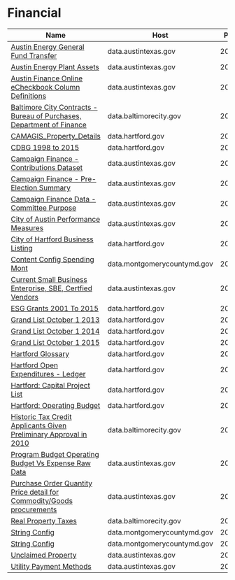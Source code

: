 # Financial

Name | Host | Published
---- | ---- | ---------
[Austin Energy General Fund Transfer](../datasets/zzix-yxi4.md) | data.austintexas.gov | 2016&#x2011;10&#x2011;13
[Austin Energy Plant Assets](../datasets/kidc-knry.md) | data.austintexas.gov | 2016&#x2011;05&#x2011;12
[Austin Finance Online eCheckbook Column Definitions](../datasets/567b-4d24.md) | data.austintexas.gov | 2014&#x2011;04&#x2011;15
[Baltimore City Contracts - Bureau of Purchases, Department of Finance](../datasets/e7gh-hui5.md) | data.baltimorecity.gov | 2014&#x2011;03&#x2011;27
[CAMAGIS_Property_Details](../datasets/uepu-9ktm.md) | data.hartford.gov | 2015&#x2011;04&#x2011;27
[CDBG 1998 to 2015](../datasets/vmvf-icyf.md) | data.hartford.gov | 2014&#x2011;09&#x2011;18
[Campaign Finance - Contributions Dataset](../datasets/3kfv-biw6.md) | data.austintexas.gov | 2016&#x2011;10&#x2011;31
[Campaign Finance - Pre-Election Summary](../datasets/xbpn-n65g.md) | data.austintexas.gov | 2016&#x2011;11&#x2011;01
[Campaign Finance Data - Committee Purpose](../datasets/u3cd-iecr.md) | data.austintexas.gov | 2016&#x2011;07&#x2011;18
[City of Austin Performance Measures](../datasets/vsbg-t3e9.md) | data.austintexas.gov | 2015&#x2011;08&#x2011;26
[City of Hartford Business Listing](../datasets/4akt-7p7i.md) | data.hartford.gov | 2015&#x2011;09&#x2011;23
[Content Config Spending Mont](../datasets/fkvb-dteg.md) | data.montgomerycountymd.gov | 2014&#x2011;12&#x2011;10
[Current Small Business Enterprise, SBE, Certfied Vendors](../datasets/uxwx-55kj.md) | data.austintexas.gov | 2015&#x2011;07&#x2011;15
[ESG Grants 2001 To 2015](../datasets/i6uz-rj2n.md) | data.hartford.gov | 2014&#x2011;10&#x2011;27
[Grand List October 1 2013](../datasets/5er3-ksug.md) | data.hartford.gov | 2014&#x2011;03&#x2011;27
[Grand List October 1 2014](../datasets/xzry-nrt6.md) | data.hartford.gov | 2015&#x2011;05&#x2011;05
[Grand List October 1 2015](../datasets/rc64-nptr.md) | data.hartford.gov | 2016&#x2011;04&#x2011;28
[Hartford Glossary](../datasets/r2m7-fy6r.md) | data.hartford.gov | 2015&#x2011;08&#x2011;25
[Hartford Open Expenditures - Ledger](../datasets/y8at-88br.md) | data.hartford.gov | 2015&#x2011;08&#x2011;25
[Hartford: Capital Project List](../datasets/ixee-zwvt.md) | data.hartford.gov | 2015&#x2011;08&#x2011;28
[Hartford: Operating Budget](../datasets/c986-wrvr.md) | data.hartford.gov | 2015&#x2011;03&#x2011;12
[Historic Tax Credit Applicants Given Preliminary Approval in 2010](../datasets/iub8-xy78.md) | data.baltimorecity.gov | 2014&#x2011;04&#x2011;03
[Program Budget Operating Budget Vs Expense Raw Data](../datasets/g5k8-8sud.md) | data.austintexas.gov | 2014&#x2011;10&#x2011;09
[Purchase Order Quantity Price detail for Commodity/Goods procurements](../datasets/3ebq-e9iz.md) | data.austintexas.gov | 2014&#x2011;10&#x2011;08
[Real Property Taxes](../datasets/27w9-urtv.md) | data.baltimorecity.gov | 2016&#x2011;03&#x2011;30
[String Config](../datasets/w7si-gcgk.md) | data.montgomerycountymd.gov | 2014&#x2011;12&#x2011;11
[String Config](../datasets/w7si-gcgk.md) | data.montgomerycountymd.gov | 2014&#x2011;12&#x2011;11
[Unclaimed Property](../datasets/h3i4-5e5v.md) | data.austintexas.gov | 2016&#x2011;10&#x2011;28
[Utility Payment Methods](../datasets/cusd-m48y.md) | data.austintexas.gov | 2016&#x2011;11&#x2011;14

